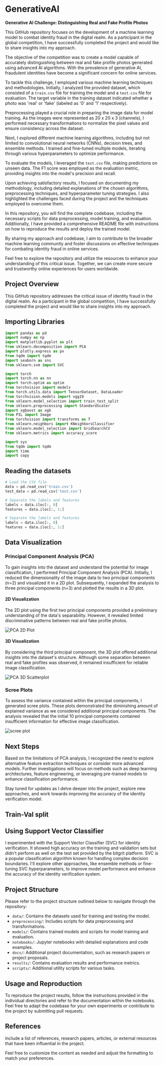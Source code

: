 # GenerativeAI

**Generative AI Challenge: Distinguishing Real and Fake Profile Photos**

This GitHub repository focuses on the development of a machine learning model to combat identity fraud in the digital realm. As a participant in the global competition, I have successfully completed the project and would like to share insights into my approach.

The objective of the competition was to create a model capable of accurately distinguishing between real and fake profile photos generated using advanced AI algorithms. With the prevalence of generative AI, fraudulent identities have become a significant concern for online services.

To tackle this challenge, I employed various machine learning techniques and methodologies. Initially, I analyzed the provided dataset, which consisted of a `train.csv` file for training the model and a `test.csv` file for evaluation. The target variable in the training dataset indicated whether a photo was 'real' or 'fake' (labeled as '0' and '1' respectively).

Preprocessing played a crucial role in preparing the image data for model training. As the images were represented as 20 x 20 x 3 (channels), I performed necessary transformations to normalize the pixel values and ensure consistency across the dataset.

Next, I explored different machine learning algorithms, including but not limited to convolutional neural networks (CNNs), decision trees, and ensemble methods. I trained and fine-tuned multiple models, iterating through various hyperparameters to optimize performance.

To evaluate the models, I leveraged the `test.csv` file, making predictions on unseen data. The F1 score was employed as the evaluation metric, providing insights into the model's precision and recall.

Upon achieving satisfactory results, I focused on documenting my methodology, including detailed explanations of the chosen algorithms, preprocessing techniques, and hyperparameter tuning strategies. I also highlighted the challenges faced during the project and the techniques employed to overcome them.

In this repository, you will find the complete codebase, including the necessary scripts for data preprocessing, model training, and evaluation. Additionally, I have provided a comprehensive README file with instructions on how to reproduce the results and deploy the trained model.

By sharing my approach and codebase, I aim to contribute to the broader machine learning community and foster discussions on effective techniques for combating identity fraud in online services.

Feel free to explore the repository and utilize the resources to enhance your understanding of this critical issue. Together, we can create more secure and trustworthy online experiences for users worldwide.

## Project Overview

This GitHub repository addresses the critical issue of identity fraud in the digital realm. As a participant in the global competition, I have successfully completed the project and would like to share insights into my approach.

## Importing Libraries

```python
import pandas as pd
import numpy as np
import matplotlib.pyplot as plt
from sklearn.decomposition import PCA
import plotly.express as px
from tqdm import tqdm
import seaborn as sns
from sklearn.svm import SVC
```

```python
import torch
import torch.nn as nn
import torch.optim as optim
from torchvision import models
from torch.utils.data import TensorDataset, DataLoader
from torchvision.models import vgg19
from sklearn.model_selection import train_test_split
from sklearn.preprocessing import StandardScaler
import xgboost as xgb
from PIL import Image
from torchvision import transforms as T
from sklearn.neighbors import KNeighborsClassifier
from sklearn.model_selection import GridSearchCV
from sklearn.metrics import accuracy_score
```

```python
import sys
from tqdm import tqdm
import time
import copy
```

## Reading the datasets

```python
# Load the CSV file
data = pd.read_csv('train.csv')
test_data = pd.read_csv('test.csv')
```

```python
# Separate the labels and features
labels = data.iloc[:, 0]
features = data.iloc[:, 1:]
```

```python
# Separate the labels and features
labels = data.iloc[:, 0]
features = data.iloc[:, 1:]
```





## Data Visualization

### Principal Component Analysis (PCA)

To gain insights into the dataset and understand the potential for image classification, I performed Principal Component Analysis (PCA). Initially, I reduced the dimensionality of the image data to two principal components (n=2) and visualized it in a 2D plot. Subsequently, I expanded the analysis to three principal components (n=3) and plotted the results in a 3D plot.

#### 2D Visualization

The 2D plot using the first two principal components provided a preliminary understanding of the data's separability. However, it revealed limited discriminative patterns between real and fake profile photos.

![PCA 2D Plot](images/pca2.png)

#### 3D Visualization

By considering the third principal component, the 3D plot offered additional insights into the dataset's structure. Although some separation between real and fake profiles was observed, it remained insufficient for reliable image classification.

![PCA 3D Scatterplot](images/scatter3d.png)

### Scree Plots

To assess the variance contained within the principal components, I generated scree plots. These plots demonstrated the diminishing amount of explained variance as we considered additional principal components. The analysis revealed that the initial 10 principal components contained insufficient information for effective image classification.

![scree plot](images/scree.png)

## Next Steps

Based on the limitations of PCA analysis, I recognized the need to explore alternative feature extraction techniques or consider more advanced models. Further investigations will focus on methods such as deep learning architectures, feature engineering, or leveraging pre-trained models to enhance classification performance.

Stay tuned for updates as I delve deeper into the project, explore new approaches, and work towards improving the accuracy of the identity verification model.

## Train-Val split 




## Using Support Vector Classifier

I experimented with the Support Vector Classifier (SVC) for identity verification. It showed high accuracy on the training and validation sets but didn't perform as well on the test set provided by the bitgrit platform. SVC is a popular classification algorithm known for handling complex decision boundaries. I'll explore other approaches, like ensemble methods or fine-tuning SVC hyperparameters, to improve model performance and enhance the accuracy of the identity verification system.

## Project Structure

Please refer to the project structure outlined below to navigate through the repository:

- `data/`: Contains the datasets used for training and testing the model.
- `preprocessing/`: Includes scripts for data preprocessing and transformations.
- `models/`: Contains trained models and scripts for model training and evaluation.
- `notebooks/`: Jupyter notebooks with detailed explanations and code examples.
- `docs/`: Additional project documentation, such as research papers or project proposals.
- `results/`: Contains evaluation results and performance metrics.
- `scripts/`: Additional utility scripts for various tasks.

## Usage and Reproduction

To reproduce the project results, follow the instructions provided in the individual directories and refer to the documentation within the notebooks. Feel free to adapt the codebase for your own experiments or contribute to the project by submitting pull requests.

## References

Include a list of references, research papers, articles, or external resources that have been influential in the project.

Feel free to customize the content as needed and adjust the formatting to match your preferences.







